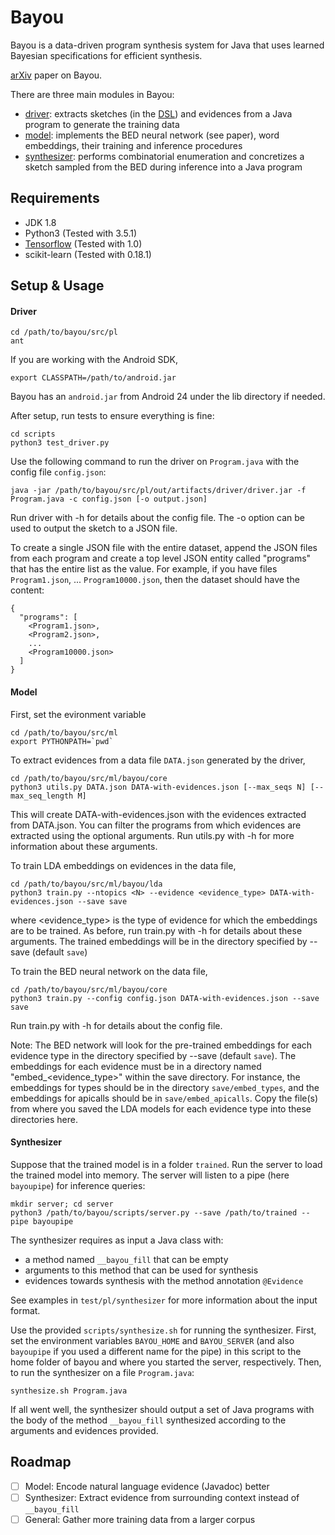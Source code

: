 # Bayou
Bayou is a data-driven program synthesis system for Java that uses learned Bayesian specifications for efficient synthesis.

[arXiv](https://arxiv.org/abs/1703.05698) paper on Bayou.

There are three main modules in Bayou:
- [driver](https://github.com/capergroup/bayou/tree/master/src/pl/src/edu/rice/bayou/dom_driver): extracts sketches (in the [DSL](https://github.com/capergroup/bayou/tree/master/src/pl/src/edu/rice/bayou/dsl)) and evidences from a Java program to generate the training data
- [model](https://github.com/capergroup/bayou/tree/master/src/ml/bayou): implements the BED neural network (see paper), word embeddings, their training and inference procedures
- [synthesizer](https://github.com/capergroup/bayou/tree/master/src/pl/src/edu/rice/bayou/synthesizer): performs combinatorial enumeration and concretizes a sketch sampled from the BED during inference into a Java program

## Requirements
- JDK 1.8
- Python3 (Tested with 3.5.1)
- [Tensorflow](https://www.tensorflow.org) (Tested with 1.0)
- scikit-learn (Tested with 0.18.1)

## Setup & Usage
#### Driver
```
cd /path/to/bayou/src/pl
ant
```

If you are working with the Android SDK,
```
export CLASSPATH=/path/to/android.jar
```
Bayou has an `android.jar` from Android 24 under the lib directory if needed.

After setup, run tests to ensure everything is fine:
```
cd scripts
python3 test_driver.py
```

Use the following command to run the driver on `Program.java` with the config file `config.json`:
```
java -jar /path/to/bayou/src/pl/out/artifacts/driver/driver.jar -f Program.java -c config.json [-o output.json]
```
Run driver with -h for details about the config file. The -o option can be used to output the sketch to a JSON file.

To create a single JSON file with the entire dataset, append the JSON files from each program and create a top level JSON entity called "programs" that has the entire list as the value. For example, if you have files `Program1.json`, ... `Program10000.json`, then the dataset should have the content:
```
{
  "programs": [
    <Program1.json>,
    <Program2.json>,
    ...
    <Program10000.json>
  ]
}
```

#### Model
First, set the evironment variable
```
cd /path/to/bayou/src/ml
export PYTHONPATH=`pwd`
```

To extract evidences from a data file `DATA.json` generated by the driver,
```
cd /path/to/bayou/src/ml/bayou/core
python3 utils.py DATA.json DATA-with-evidences.json [--max_seqs N] [--max_seq_length M]
```
This will create DATA-with-evidences.json with the evidences extracted from DATA.json. You can filter the programs from which evidences are extracted using the optional arguments. Run utils.py with -h for more information about these arguments.

To train LDA embeddings on evidences in the data file,
```
cd /path/to/bayou/src/ml/bayou/lda
python3 train.py --ntopics <N> --evidence <evidence_type> DATA-with-evidences.json --save save
```
where <evidence_type> is the type of evidence for which the embeddings are to be trained. As before, run train.py with -h for details about these arguments. The trained embeddings will be in the directory specified by --save (default `save`)

To train the BED neural network on the data file,
```
cd /path/to/bayou/src/ml/bayou/core
python3 train.py --config config.json DATA-with-evidences.json --save save
```
Run train.py with -h for details about the config file.

Note: The BED network will look for the pre-trained embeddings for each evidence type in the directory specified by --save (default `save`). The embeddings for each evidence must be in a directory named "embed_<evidence_type>" within the save directory. For instance, the embeddings for types should be in the directory `save/embed_types`, and the embeddings for apicalls should be in `save/embed_apicalls`. Copy the file(s) from where you saved the LDA models for each evidence type into these directories here.

#### Synthesizer
Suppose that the trained model is in a folder `trained`. Run the server to load the trained model into memory. The server will listen to a pipe (here `bayoupipe`) for inference queries:
```
mkdir server; cd server
python3 /path/to/bayou/scripts/server.py --save /path/to/trained --pipe bayoupipe
```

The synthesizer requires as input a Java class with:
- a method named `__bayou_fill` that can be empty
- arguments to this method that can be used for synthesis
- evidences towards synthesis with the method annotation `@Evidence`

See examples in `test/pl/synthesizer` for more information about the input format.

Use the provided `scripts/synthesize.sh` for running the synthesizer. First, set the environment variables `BAYOU_HOME` and `BAYOU_SERVER` (and also `bayoupipe` if you used a different name for the pipe) in this script to the home folder of bayou and where you started the server, respectively. Then, to run the synthesizer on a file `Program.java`:

```
synthesize.sh Program.java
```
If all went well, the synthesizer should output a set of Java programs with the body of the method `__bayou_fill` synthesized according to the arguments and evidences provided.

## Roadmap
- [ ] Model: Encode natural language evidence (Javadoc) better
- [ ] Synthesizer: Extract evidence from surrounding context instead of `__bayou_fill`
- [ ] General: Gather more training data from a larger corpus 
